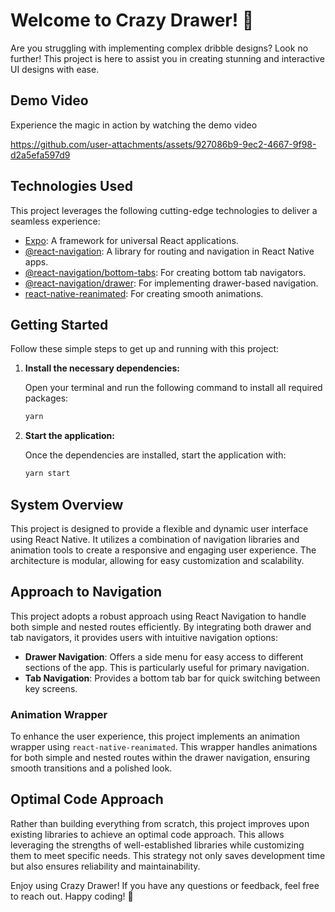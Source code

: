 # Welcome to Crazy Drawer! 🎨

Are you struggling with implementing complex dribble designs? Look no further! This project is here to assist you in creating stunning and interactive UI designs with ease.

## Demo Video
Experience the magic in action by watching the demo video

https://github.com/user-attachments/assets/927086b9-9ec2-4667-9f98-d2a5efa597d9

## Technologies Used
This project leverages the following cutting-edge technologies to deliver a seamless experience:
- [Expo](https://expo.dev/): A framework for universal React applications.
- [@react-navigation](https://reactnavigation.org/): A library for routing and navigation in React Native apps.
- [@react-navigation/bottom-tabs](https://reactnavigation.org/docs/bottom-tab-navigator/): For creating bottom tab navigators.
- [@react-navigation/drawer](https://reactnavigation.org/docs/drawer-based-navigation/): For implementing drawer-based navigation.
- [react-native-reanimated](https://docs.swmansion.com/react-native-reanimated/): For creating smooth animations.

## Getting Started
Follow these simple steps to get up and running with this project:

1. **Install the necessary dependencies:**

   Open your terminal and run the following command to install all required packages:

   ```bash
   yarn
   ```

2. **Start the application:**

   Once the dependencies are installed, start the application with:

   ```bash
   yarn start
   ```

## System Overview
This project is designed to provide a flexible and dynamic user interface using React Native. It utilizes a combination of navigation libraries and animation tools to create a responsive and engaging user experience. The architecture is modular, allowing for easy customization and scalability.

## Approach to Navigation
This project adopts a robust approach using React Navigation to handle both simple and nested routes efficiently. By integrating both drawer and tab navigators, it provides users with intuitive navigation options:

- **Drawer Navigation**: Offers a side menu for easy access to different sections of the app. This is particularly useful for primary navigation.
- **Tab Navigation**: Provides a bottom tab bar for quick switching between key screens.

### Animation Wrapper
To enhance the user experience, this project implements an animation wrapper using `react-native-reanimated`. This wrapper handles animations for both simple and nested routes within the drawer navigation, ensuring smooth transitions and a polished look.

## Optimal Code Approach
Rather than building everything from scratch, this project improves upon existing libraries to achieve an optimal code approach. This allows leveraging the strengths of well-established libraries while customizing them to meet specific needs. This strategy not only saves development time but also ensures reliability and maintainability.

Enjoy using Crazy Drawer! If you have any questions or feedback, feel free to reach out. Happy coding! 🚀